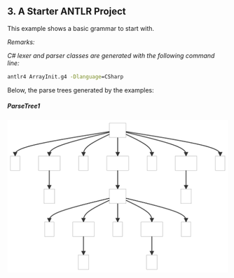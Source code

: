 ﻿## 3. A Starter ANTLR Project

This example shows a basic grammar to start with.

_Remarks:_

_C# lexer and parser classes are generated with the following command line:_

```bat
antlr4 ArrayInit.g4 -Dlanguage=CSharp
```

Below, the parse trees generated by the examples:

##### ParseTree1
![ParseTree1](.resources/ParseTree1.svg "ParseTree1")
